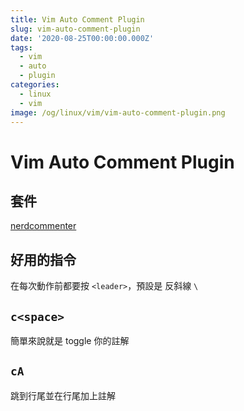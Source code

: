 ```yaml
---
title: Vim Auto Comment Plugin
slug: vim-auto-comment-plugin
date: '2020-08-25T00:00:00.000Z'
tags:
  - vim
  - auto
  - plugin
categories:
  - linux
  - vim
image: /og/linux/vim/vim-auto-comment-plugin.png
---
```


# Vim Auto Comment Plugin

## 套件

[nerdcommenter](https://github.com/preservim/nerdcommenter)

## 好用的指令

在每次動作前都要按 `<leader>`，預設是 反斜線 `\`

## `c<space>`

簡單來說就是 toggle 你的註解

## `cA`

跳到行尾並在行尾加上註解
